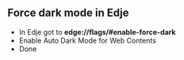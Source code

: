 ## Force dark mode in Edje
- In Edje got to **edge://flags/#enable-force-dark**
- Enable Auto Dark Mode for Web Contents
- Done
